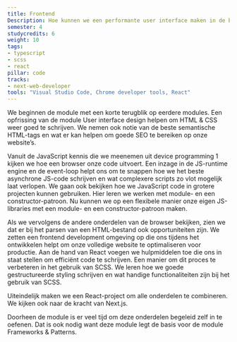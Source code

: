```yaml
---
title: Frontend
Description: Hoe kunnen we een performante user interface maken in de browser? We bekijken de volledige flow van een goede test-driven development omgeving tot optimalisatie in de browser.
semester: 4
studycredits: 6
weight: 10
tags:
- typescript
- scss
- react
pillar: code
tracks:
- next-web-developer
tools: "Visual Studio Code, Chrome developer tools, React"
---
```


We beginnen de module met een korte terugblik op eerdere modules. Een opfrissing van de module User interface design helpen om HTML & CSS weer goed te schrijven. We nemen ook notie van de beste semantische HTML-tags en wat er kan helpen om goede SEO te bereiken op onze website’s.

Vanuit de JavaScript kennis die we meenemen uit device programming 1 kijken we hoe een browser onze code uitvoert. Een inzage in de JS-runtime engine en de event-loop helpt ons om te snappen hoe we het beste asynchrone JS-code schrijven en wat complexere scripts zo vlot mogelijk laat verlopen.
We gaan ook bekijken hoe we JavaScript code in grotere projecten kunnen gebruiken. Hier leren we werken met module- en een constructor-patroon. Nu kunnen we op een flexibele manier onze eigen JS-libraries met een module- en een constructor-patroon maken.

Als we vervolgens de andere onderdelen van de browser bekijken, zien we dat er bij het parsen van een HTML-bestand ook opportuniteiten zijn. We zetten een frontend development omgeving op die ons tijdens het ontwikkelen helpt om onze volledige website te optimaliseren voor productie. Aan de hand van React voegen we hulpmiddelen toe die ons in staat stellen om efficiënt code te schrijven.
Een manier om dit proces te verbeteren in het gebruik van SCSS. We leren hoe we goede gestructureerde styling schrijven en wat handige functionaliteiten zijn bij het gebruik van SCSS.

Uiteindelijk maken we een React-project om alle onderdelen te combineren. We kijken ook naar de kracht van Next.js.

Doorheen de module is er veel tijd om deze onderdelen begeleid zelf in te oefenen. Dat is ook nodig want deze module legt de basis voor de module Frameworks & Patterns.
